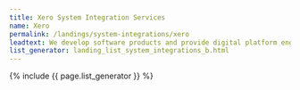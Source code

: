 ```yaml
---
title: Xero System Integration Services
name: Xero
permalink: /landings/system-integrations/xero
leadtext: We develop software products and provide digital platform engineering services in across Australia, New Zeland and Asia
list_generator: landing_list_system_integrations_b.html
---
```

{% include {{ page.list_generator }} %}